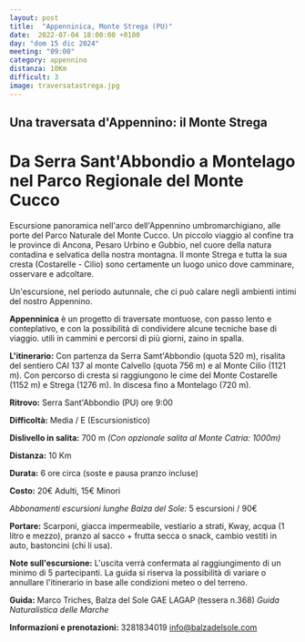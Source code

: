 ```yaml
---
layout: post
title:  "Appenninica, Monte Strega (PU)"
date:  2022-07-04 18:00:00 +0100
day: "dom 15 dic 2024"
meeting: "09:00"
category: appennino 
distanza: 10Km
difficult: 3
image: traversatastrega.jpg
---
```


## Una traversata d'Appennino: il Monte Strega

# Da Serra Sant'Abbondio a Montelago nel Parco Regionale del Monte Cucco

Escursione panoramica nell'arco dell'Appennino umbromarchigiano, alle porte del Parco Naturale del Monte Cucco. Un piccolo viaggio al confine tra le province di Ancona, Pesaro Urbino e Gubbio, nel cuore della natura contadina e selvatica della nostra montagna.
Il monte Strega e tutta la sua cresta (Costarelle - Cilio) sono certamente un luogo unico dove camminare, osservare e adcoltare.

Un'escursione, nel periodo autunnale, che ci può calare negli ambienti intimi del nostro Appennino.

**Appenninica** è un progetto di traversate montuose, con passo lento e conteplativo, e con la possibilità di condividere alcune tecniche base di viaggio. utili in cammini e percorsi di più giorni, zaino in spalla.

**L'itinerario:** Con partenza da Serra Samt'Abbondio (quota 520 m), risalita del sentiero CAI 137 al monte Calvello (quota 756 m) e al Monte Cilio (1121 m). Con percorso di cresta si raggiungono le cime del Monte Costarelle (1152 m) e Strega (1276 m). In discesa fino a Montelago (720 m). 

**Ritrovo:** Serra Sant'Abbondio (PU) ore 9:00

**Difficoltà:** Media / E (Escursionistico)

**Dislivello in salita:**  700 m *(Con opzionale salita al Monte Catria: 1000m)*

**Distanza:** 10 Km

**Durata:** 6 ore circa (soste e pausa pranzo incluse)

**Costo:** 20€ Adulti, 15€ Minori

*Abbonamenti escursioni lunghe Balza del Sole:* 5 escursioni / 90€

**Portare:** Scarponi, giacca impermeabile, vestiario a strati, Kway, acqua (1 litro e mezzo), pranzo al sacco + frutta secca o snack, cambio vestiti in auto, bastoncini (chi li usa). 

**Note sull'escursione:** L'uscita verrà confermata al raggiungimento di un minimo di 5 partecipanti. La guida si riserva la possibilità di variare o annullare l'itinerario in base alle condizioni meteo o del terreno.


**Guida:** Marco Triches, Balza del Sole GAE LAGAP (tessera n.368)
*Guida Naturalistica delle Marche*

**Informazioni e prenotazioni:** 3281834019 info@balzadelsole.com
